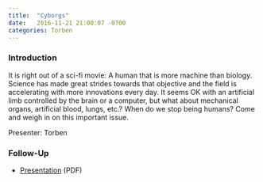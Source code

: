 ```yaml
---
title:  "Cyborgs"
date:   2016-11-21 21:00:07 -0700
categories: Torben
---
```


### Introduction

It is right out of a sci-fi movie: A human that is more machine than biology. Science has made great strides towards that objective and the field is accelerating with more innovations every day. It seems OK with an artificial limb controlled by the brain or a computer, but what about mechanical organs, artificial blood, lungs, etc.? When do we stop being humans? Come and weigh in on this important issue.

Presenter: Torben

### Follow-Up

* [Presentation](/assets/present/cyborgs.pdf) (PDF) 

[](https://futurism.com/new-bionic-eye-that-connects-to-the-brain-successfully-restores-a-womans-sight/)

